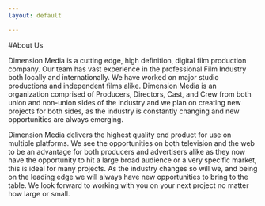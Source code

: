 ```yaml
---
layout: default

---
```


#About Us


Dimension Media is a cutting edge, high definition, digital film production company. 
Our team has vast experience in the professional Film Industry both locally and internationally. 
We have worked on major studio productions and independent films alike. Dimension Media is an 
organization comprised of Producers, Directors, Cast, and Crew from both union and non-union 
sides of the industry and we plan on creating new projects for both sides, as the industry is 
constantly changing and new opportunities are always emerging.
 
Dimension Media delivers the highest quality end product for use on multiple platforms. We see the 
opportunities on both television and the web to be an advantage for both producers and advertisers alike 
as they now have the opportunity to hit a large broad audience or a very specific market, this is ideal 
for many projects. As the industry changes so will we, and being on the leading edge we will always have 
new opportunities to bring to the table. We look forward to working with you on your next project no matter
 how large or small.


